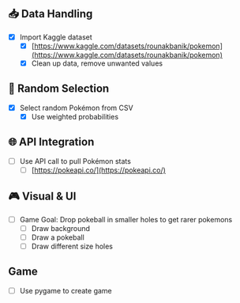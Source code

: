 ## 📥 Data Handling
- [x] Import Kaggle dataset  
  - [x] [https://www.kaggle.com/datasets/rounakbanik/pokemon](https://www.kaggle.com/datasets/rounakbanik/pokemon)
  - [x] Clean up data, remove unwanted values

## 🎲 Random Selection
- [x] Select random Pokémon from CSV  
  - [x] Use weighted probabilities

## 🌐 API Integration
- [ ] Use API call to pull Pokémon stats  
  - [ ] [https://pokeapi.co/](https://pokeapi.co/)

## 🎮 Visual & UI
- [ ] Game Goal: Drop pokeball in smaller holes to get rarer pokemons
    - [ ] Draw background
    - [ ] Draw a pokeball
    - [ ] Draw different size holes

## Game
- [ ] Use pygame to create game
